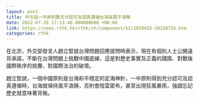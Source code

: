 ```yaml
---
layout: post
title: 中方指一中原則獲充分認可及認真遵循台海就風平浪靜
date: 2022-07-26 17:13:40.000000000 +08:00
link: https://news.rthk.hk/rthk/ch/component/k2/1659425-20220726.htm
categories: rthk
---
```


在北京，外交部發言人趙立堅就台灣問題回應提問時表示，現在有個別人士公開違背承諾，不斷在台灣問題上挑戰中國底線，這是對歷史事實及正義的踐踏、對戰後國際秩序的挑釁、對國際法治的破壞。

趙立堅說，一個中國原則是台海和平穩定的定海神針，一中原則得到充分認可及認真遵循時，台海就保持風平浪靜，否則會陰雲密布，甚至出現狂風暴雨，強調忘記歷史就意味著背叛。
